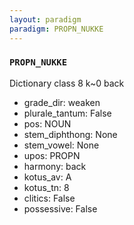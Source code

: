 ```yaml
---
layout: paradigm
paradigm: PROPN_NUKKE
---
```

### ` PROPN_NUKKE `

Dictionary class 8 k~0 back
* grade_dir: weaken
* plurale_tantum: False
* pos: NOUN
* stem_diphthong: None
* stem_vowel: None
* upos: PROPN
* harmony: back
* kotus_av: A
* kotus_tn: 8
* clitics: False
* possessive: False
